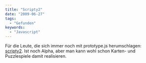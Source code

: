 ```yaml
---
title: "Scripty2"
date: "2009-06-27"
tags:
  - "Gefunden"
keywords:
  - "Javascript"
---
```


Für die Leute, die sich immer noch mit prototype.js herumschlagen: [scripty2](http://scripty2.com/). Ist noch Alpha, aber man kann wohl schon Karten- und Puzzlespiele damit realisieren.
